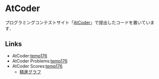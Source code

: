 # AtCoder
プログラミングコンテストサイト「[AtCoder](https://beta.atcoder.jp/?lang=ja)」で提出したコードを置いています．

## Links
* AtCoder:[temp176](https://beta.atcoder.jp/users/temp176)
* AtCoder Problems:[temp176](https://kenkoooo.com/atcoder/?user=temp176&kind=user)
* AtCoder Scores:[temp176](https://atcoder-scores.herokuapp.com/index.html?user=temp176)
  * [精進グラフ](http://atcoder-scores.herokuapp.com/graph?user=temp176)
